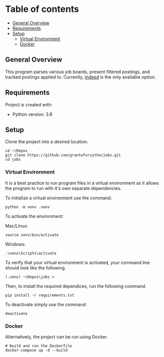 # Table of contents
* [General Overview](#general-overview)
* [Requirements](#requirements)
* [Setup](#setup)
    - [Virtual Environment](#virtual-environment)
    - [Docker](#docker)
<!-- * [Demo](#demo) -->

## General Overview
This program parses various job boards, present filtered postings, and tracked postings applied to. Currently, [Indeed](https://ca.indeed.com/?r=us) is the only available option. 

## Requirements
Project is created with:
* Python version: 3.8
	
## Setup
Clone the project into a desired location.
```console
cd ~\Repos
git clone https://github.com/grantwforsythe/jobs.git
cd jobs
```
### Virtual Environment
It is a best practice to run program files in a virtual environment as
it allows the program to run with it's own separate dependencies.

To initialize a virtual environment use the command:
```console
python -m venv .venv
```
To activate the environment:

Mac/Linux:
```console
source venv/bin/activate
```
Windows:
```console
.\venv\Scripts\activate
```
To verify that your virtual environment is activated, your command line
should look like the following.
```console
(.venv) ~\Repos\jobs >
```
Then, to install the required dependices, run the following command.
```console
pip install -r requirements.txt
```
To deactivate simply use the command:
```console
deactivate
```
### Docker
Alternatively, the project can be run using Docker.
```console
# Build and run the Dockerfile
docker-compose up -d --build
```
<!-- ## Demo
... -->
